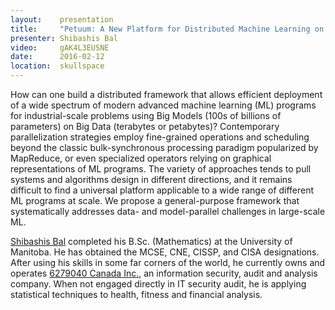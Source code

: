 ```yaml
---
layout:    presentation
title:     "Petuum: A New Platform for Distributed Machine Learning on Big Data"
presenter: Shibashis Bal
video:     gAK4L3EUSNE
date:      2016-02-12
location:  skullspace
---
```


How can one build a distributed framework that allows efficient deployment of a wide spectrum of modern advanced machine learning (ML) programs for industrial-scale problems using Big Models (100s of billions of parameters) on Big Data (terabytes or petabytes)? Contemporary parallelization strategies employ fine-grained operations and scheduling beyond the classic bulk-synchronous processing paradigm popularized by MapReduce, or even specialized operators relying on graphical representations of ML programs. The variety of approaches tends to pull systems and algorithms design in different directions, and it remains difficult to find a universal platform applicable to a wide range of different ML programs at scale. We propose a general-purpose framework that systematically addresses data- and model-parallel challenges in large-scale ML.

[Shibashis Bal](https://twitter.com/canada6279040) completed his B.Sc. (Mathematics) at the University of Manitoba. He has obtained the MCSE, CNE, CISSP, and CISA designations. After using his skills in some far corners of the world, he currently owns and operates [6279040 Canada Inc.](http://canadainc.yolasite.com/news.php), an information security, audit and analysis company.  When not engaged directly in IT security audit, he is applying statistical techniques to health, fitness and financial analysis.
